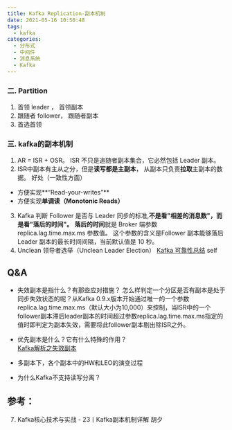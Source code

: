 ```yaml
---
title: Kafka Replication-副本机制
date: 2021-05-16 10:50:48
tags:
  - kafka
categories:
  - 分布式
  - 中间件 
  - 消息系统
  - Kafka   
---
```


<p></p>
<!-- more -->


### 二. Partition
1. 首领 leader ， 首领副本
2. 跟随者 follower， 跟随者副本
3. 首选首领


### 三. kafka的副本机制
1. AR = ISR + OSR。 
ISR 不只是追随者副本集合，它必然包括 Leader 副本。
2. ISR中副本有主从之分，但是**读写都是主副本**， 从副本只负责**拉取**主副本的数据。
好处（一致性方面）
+ 方便实现**“Read-your-writes”**
+ 方便实现**单调读（Monotonic Reads）**
3. Kafka 判断 Follower 是否与 Leader 同步的标准,**不是看"相差的消息数"，而是看"落后的时间"。**
   **落后的时间**就是 Broker 端参数 replica.lag.time.max.ms 参数值。
   这个参数的含义是Follower 副本能够落后 Leader 副本的最长时间间隔，当前默认值是 10 秒。
4. Unclean 领导者选举（Unclean Leader Election） 
[Kafka 可靠性总结](../../../../2016/07/05/kafkaReliability/) self

## Q&A
+    失效副本是指什么？有那些应对措施？ 
怎么样判定一个分区是否有副本是处于同步失效状态的呢？从Kafka 0.9.x版本开始通过唯一的一个参数replica.lag.time.max.ms（默认大小为10,000）来控制，当ISR中的一个follower副本滞后leader副本的时间超过参数replica.lag.time.max.ms指定的值时即判定为副本失效，需要将此follower副本剔出除ISR之外。

+    优先副本是什么？它有什么特殊的作用？  
[Kafka解析之失效副本](https://honeypps.com/mq/kafka-analysis-of-under-replicated-partitions/)

+    多副本下，各个副本中的HW和LEO的演变过程

+    为什么Kafka不支持读写分离？

## 参考：
7. Kafka核心技术与实战 - 23丨Kafka副本机制详解  胡夕